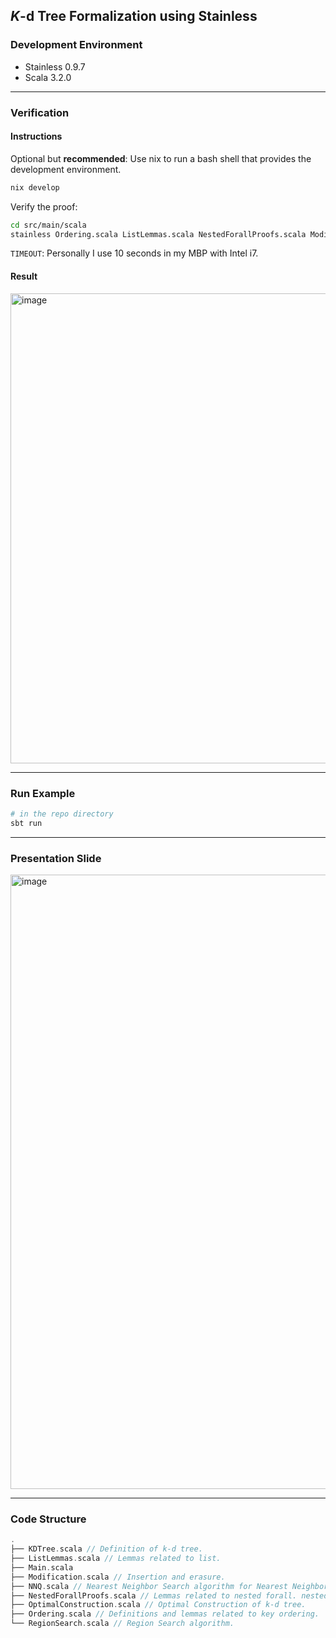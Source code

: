 ## $K$-d Tree Formalization using Stainless

### Development Environment

- Stainless 0.9.7
- Scala 3.2.0

---

### Verification

#### Instructions

Optional but **recommended**: Use nix to run a bash shell that provides the development environment.
```bash
nix develop
```

Verify the proof:
```bash
cd src/main/scala
stainless Ordering.scala ListLemmas.scala NestedForallProofs.scala Modification.scala KDTree.scala OptimalConstruction.scala NNQ.scala --timeout=TIMEOUT
```

`TIMEOUT`: Personally I use 10 seconds in my MBP with Intel i7.

#### Result
<img width="752" alt="image" src="https://user-images.githubusercontent.com/43364891/211338168-f959a69c-73e6-4adc-a0ab-909b7f329fca.png">

---
### Run Example
```bash
# in the repo directory
sbt run
```

---

### Presentation Slide

[<img width="983" alt="image" src="https://user-images.githubusercontent.com/43364891/210485513-eed24716-3a30-43a7-8baf-0c2622336705.png">](https://docs.google.com/presentation/d/1S0h7zZM6XCDGRAgVYgzKi4WCzlz5eBWiLG6wShnYY4c/edit?usp=sharing)

---

### Code Structure

```scala
.
├── KDTree.scala // Definition of k-d tree.
├── ListLemmas.scala // Lemmas related to list.
├── Main.scala
├── Modification.scala // Insertion and erasure.
├── NNQ.scala // Nearest Neighbor Search algorithm for Nearest Neighbor Queries.
├── NestedForallProofs.scala // Lemmas related to nested forall. nested forall example: xs.forall(ik => t.forallKeys(k1 => lessThan(k1, ik)))
├── OptimalConstruction.scala // Optimal Construction of k-d tree.
├── Ordering.scala // Definitions and lemmas related to key ordering.
└── RegionSearch.scala // Region Search algorithm.
```
